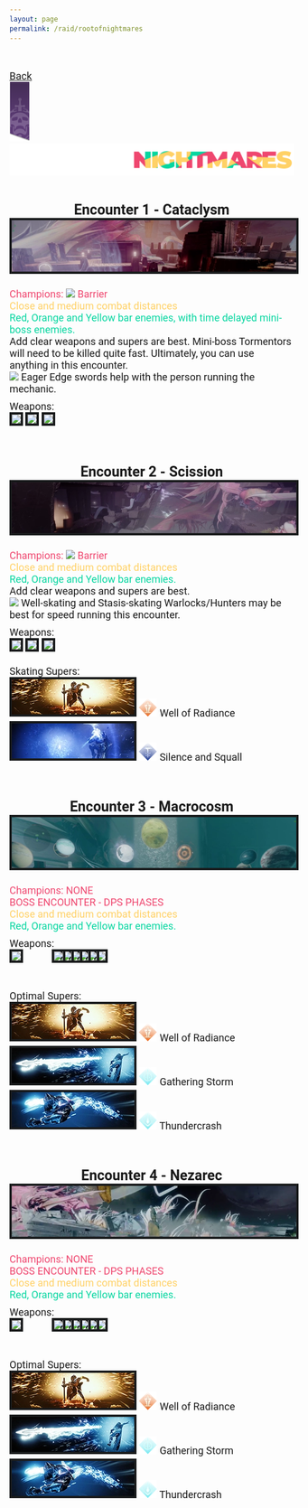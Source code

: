 ```yaml
---
layout: page
permalink: /raid/rootofnightmares
---
```


<html>
    <head>
        <title>RAID - SETUP GUIDES</title>

   <style>
            .my_head
            {
                font-family:    roboto, sans-serif;
                font-size:      25px;
                font-weight:    bold;
            }
   </style>
   <style>
            .my_body
            {
                font-family:    roboto, sans-serif;
                font-size:      18px;
                font-weight:    thin;
                
            }
            .my_red
            {
                font-family:    roboto, sans-serif;
                font-size:      18px;
                font-weight:    thin;
                color:          #ef476f;
                
            }
            .my_yellow
            {
                font-family:    roboto, sans-serif;
                font-size:      18px;
                font-weight:    thin;
                color:          #ffd166;
                
            }
            .my_green
            {
                font-family:    roboto, sans-serif;
                font-size:      18px;
                font-weight:    thin;
                color:          #06d6a0;
                
            }

   </style>
   </head>

<body>

<br>

<br>
<div class="my_body">
<a href="/raid">Back</a><br>
<a href="/raid"><img src="/img/raidbanner/raidpres.png"></a><img src="/img/raidbanner/ron_banner.png"><br><br>
<br>


<center><div class="my_head">Encounter 1 - Cataclysm</div></center>
<center><img src="/img/raidbanner/cataclysm.webp" style="max-height: 142px; border: 4px solid #181a1b"></center>

<br>


<div class="my_red">Champions: <img src="https://www.bungie.net/common/destiny2_content/icons/2ac9bcf4a961c3b3e31da7b76a5a87f9.png" style="max-height: 26px;"> Barrier</div>
<div class="my_yellow">Close and medium combat distances</div>
<div class="my_green">Red, Orange and Yellow bar enemies, with time delayed mini-boss enemies.</div>
<div class="my_body">Add clear weapons and supers are best. Mini-boss Tormentors will need to be killed quite fast. Ultimately, you can use anything in this encounter.
<div class="my_body"><img src="https://www.bungie.net/common/destiny2_content/icons/4716d462aad8d5913c22a34ee8eac494.png" style="max-height: 38px;"> Eager Edge swords help with the person running the mechanic.
<div style="height: 10px;"></div>
<div class="my_body">Weapons:</div>
<div class="my_body"><img src="https://www.bungie.net/common/destiny2_content/icons/ddfe8daa6f2093efae32bd6f70ef36c5.jpg" style="max-height: 62px; border: 4px solid #181a1b"> <img src="https://www.bungie.net/common/destiny2_content/icons/c397f3437d3d5a8c61a76e27a91ee4f0.jpg" style="max-height: 62px; border: 4px solid #181a1b"> <img src="https://www.bungie.net/common/destiny2_content/icons/0f9ed3d25bd2c940b941d872bc931b5b.jpg" style="max-height: 62px; border: 4px solid #181a1b"></div>

<br>
<br>
<br>

<center><div class="my_head">Encounter 2 - Scission</div></center>
<center><img src="/img/raidbanner/scission.webp" style="max-height: 142px; border: 4px solid #181a1b"></center>

<br>
<div class="my_red">Champions: <img src="https://www.bungie.net/common/destiny2_content/icons/2ac9bcf4a961c3b3e31da7b76a5a87f9.png" style="max-height: 26px;"> Barrier</div>
<div class="my_yellow">Close and medium combat distances</div>
<div class="my_green">Red, Orange and Yellow bar enemies.</div>
<div class="my_body">Add clear weapons and supers are best.
<div class="my_body"><img src="https://www.bungie.net/common/destiny2_content/icons/4716d462aad8d5913c22a34ee8eac494.png" style="max-height: 38px;"> Well-skating and Stasis-skating Warlocks/Hunters may be best for speed running this encounter.
<div style="height: 10px;"></div>
<div class="my_body">Weapons:</div>
<div class="my_body"><img src="https://www.bungie.net/common/destiny2_content/icons/ddfe8daa6f2093efae32bd6f70ef36c5.jpg" style="max-height: 62px; border: 4px solid #181a1b"> <img src="https://www.bungie.net/common/destiny2_content/icons/c397f3437d3d5a8c61a76e27a91ee4f0.jpg" style="max-height: 62px; border: 4px solid #181a1b"> <img src="https://www.bungie.net/common/destiny2_content/icons/0f9ed3d25bd2c940b941d872bc931b5b.jpg" style="max-height: 62px; border: 4px solid #181a1b">
<div style="height: 10px;"></div>
<div>
<div style="height: 10px;"></div>
<div class="my_body">Skating Supers:</div>
<img src="/img/raidbanner/wellbanner.webp" style="max-height: 62px; border: 4px solid #181a1b"> <img src="/img/raidbanner/well.webp" style="max-height: 32px;"> Well of Radiance</div>
<div style="height: 4px;"></div>
<img src="/img/raidbanner/silence.webp" style="max-height: 62px; border: 4px solid #181a1b"> <img src="/img/raidbanner/ss.webp" style="max-height: 32px;"> Silence and Squall</div>


<br>
<br>
<br>

<center><div class="my_head">Encounter 3 - Macrocosm</div></center>
<center><img src="/img/raidbanner/macrocosm.webp" style="max-height: 142px; border: 4px solid #181a1b"></center>

<br>
<div class="my_red">Champions: NONE</div>
<div class="my_red">BOSS ENCOUNTER - DPS PHASES</div>
<div class="my_yellow">Close and medium combat distances</div>
<div class="my_green">Red, Orange and Yellow bar enemies.</div>

<div style="height: 10px;"></div>
<div class="my_body">Weapons:</div>
<div class="my_body">
    <div style="width:300px; height: 62px; position: relative;">
        <div style="position: absolute; z-index: 7; left: 0;"><img src="https://www.bungie.net/common/destiny2_content/icons/097f8146229e7e8693a989952f44c843.jpg" style="max-height: 62px; border: 4px solid #181a1b"></div>
        <div style="position: absolute; left: 75px; z-index: 6;"><img src="https://www.bungie.net/common/destiny2_content/icons/ddfe8daa6f2093efae32bd6f70ef36c5.jpg" style="max-height: 62px; border: 4px solid #181a1b"></div>
        <div style="position: absolute; left: 90px; z-index: 5;"><img src="https://www.bungie.net/common/destiny2_content/icons/ddfe8daa6f2093efae32bd6f70ef36c5.jpg" style="max-height: 62px; border: 4px solid #181a1b"></div>
        <div style="position: absolute; left: 105px; z-index: 4;"><img src="https://www.bungie.net/common/destiny2_content/icons/ddfe8daa6f2093efae32bd6f70ef36c5.jpg" style="max-height: 62px; border: 4px solid #181a1b"></div>
        <div style="position: absolute; left: 120px; z-index: 3;"><img src="https://www.bungie.net/common/destiny2_content/icons/ddfe8daa6f2093efae32bd6f70ef36c5.jpg" style="max-height: 62px; border: 4px solid #181a1b"></div>
        <div style="position: absolute; left: 135px; z-index: 2;"><img src="https://www.bungie.net/common/destiny2_content/icons/ddfe8daa6f2093efae32bd6f70ef36c5.jpg" style="max-height: 62px; border: 4px solid #181a1b"></div>
        <div style="position: absolute; left: 150px; z-index: 1;"><img src="https://www.bungie.net/common/destiny2_content/icons/ddfe8daa6f2093efae32bd6f70ef36c5.jpg" style="max-height: 62px; border: 4px solid #181a1b"></div>
    </div>
</div>

<div style="height: 10px;"></div>
<div class="my_body">Optimal Supers:</div>
<div class="my_body">
        <div>
        <img src="/img/raidbanner/wellbanner.webp" style="max-height: 62px; border: 4px solid #181a1b"> <img src="/img/raidbanner/well.webp" style="max-height: 32px;"> Well of Radiance</div>
        <div style="height: 4px;"></div>
        <img src="/img/raidbanner/gstormbanner.webp" style="max-height: 62px; border: 4px solid #181a1b"> <img src="/img/raidbanner/gstorm.webp" style="max-height: 32px;"> Gathering Storm</div>
        <div style="height: 4px;"></div>
        <img src="/img/raidbanner/tcrashbanner.webp" style="max-height: 62px; border: 4px solid #181a1b"> <img src="/img/raidbanner/tcrash.webp" style="max-height: 32px;"> Thundercrash

</div>

<br>
<br>
<br>

<center><div class="my_head">Encounter 4 - Nezarec</div></center>
<center><img src="/img/raidbanner/nezarec.webp" style="max-height: 142px; border: 4px solid #181a1b"></center>
<br>


<div class="my_red">Champions: NONE</div>
<div class="my_red">BOSS ENCOUNTER - DPS PHASES</div>
<div class="my_yellow">Close and medium combat distances</div>
<div class="my_green">Red, Orange and Yellow bar enemies.</div>

<div style="height: 10px;"></div>
<div class="my_body">Weapons:</div>
<div class="my_body">
    <div style="width:300px; height: 62px; position: relative;">
        <div style="position: absolute; z-index: 7; left: 0;"><img src="https://www.bungie.net/common/destiny2_content/icons/097f8146229e7e8693a989952f44c843.jpg" style="max-height: 62px; border: 4px solid #181a1b"></div>
        <div style="position: absolute; left: 75px; z-index: 6;"><img src="https://www.bungie.net/common/destiny2_content/icons/ddfe8daa6f2093efae32bd6f70ef36c5.jpg" style="max-height: 62px; border: 4px solid #181a1b"></div>
        <div style="position: absolute; left: 90px; z-index: 5;"><img src="https://www.bungie.net/common/destiny2_content/icons/ddfe8daa6f2093efae32bd6f70ef36c5.jpg" style="max-height: 62px; border: 4px solid #181a1b"></div>
        <div style="position: absolute; left: 105px; z-index: 4;"><img src="https://www.bungie.net/common/destiny2_content/icons/ddfe8daa6f2093efae32bd6f70ef36c5.jpg" style="max-height: 62px; border: 4px solid #181a1b"></div>
        <div style="position: absolute; left: 120px; z-index: 3;"><img src="https://www.bungie.net/common/destiny2_content/icons/ddfe8daa6f2093efae32bd6f70ef36c5.jpg" style="max-height: 62px; border: 4px solid #181a1b"></div>
        <div style="position: absolute; left: 135px; z-index: 2;"><img src="https://www.bungie.net/common/destiny2_content/icons/ddfe8daa6f2093efae32bd6f70ef36c5.jpg" style="max-height: 62px; border: 4px solid #181a1b"></div>
        <div style="position: absolute; left: 150px; z-index: 1;"><img src="https://www.bungie.net/common/destiny2_content/icons/ddfe8daa6f2093efae32bd6f70ef36c5.jpg" style="max-height: 62px; border: 4px solid #181a1b"></div>
    </div>
</div>

<div style="height: 10px;"></div>
<div class="my_body">Optimal Supers:</div>
<div class="my_body">
        <div>
        <img src="/img/raidbanner/wellbanner.webp" style="max-height: 62px; border: 4px solid #181a1b"> <img src="/img/raidbanner/well.webp" style="max-height: 32px;"> Well of Radiance</div>
        <div style="height: 4px;"></div>
        <img src="/img/raidbanner/gstormbanner.webp" style="max-height: 62px; border: 4px solid #181a1b"> <img src="/img/raidbanner/gstorm.webp" style="max-height: 32px;"> Gathering Storm</div>
        <div style="height: 4px;"></div>
        <img src="/img/raidbanner/tcrashbanner.webp" style="max-height: 62px; border: 4px solid #181a1b"> <img src="/img/raidbanner/tcrash.webp" style="max-height: 32px;"> Thundercrash

</div>
<br>
<br>